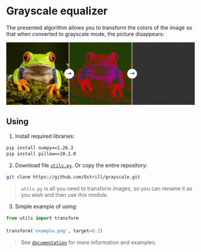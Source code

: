# Grayscale equalizer

The presented algorithm allows you to transform the colors of the image so that when converted to grayscale mode, the picture disappears:

![example](docs/assets/example.jpg)

## Using
1. Install required libraries:
```bash
pip install numpy==1.26.3
pip install pillow==10.2.0
```

2. Download file [`utils.py`](https://github.com/Ostrill/grayscale/blob/main/utils.py). Or copy the entire repository:
```bash
git clone https://github.com/Ostrill/grayscale.git
```
> `utils.py` is all you need to transform images, so you can rename it as you wish and then use this module.

3. Simple example of using:
```Python
from utils import transform

transform('example.png', target=0.2)
```

> See [`documentation`](docs/EN.md) for more information and examples.